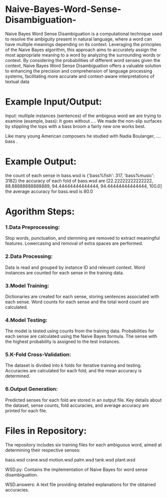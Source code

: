 # Naive-Bayes-Word-Sense-Disambiguation-
Naive Bayes Word Sense Disambiguation is a computational technique used to resolve the ambiguity present in natural language, where a word can have multiple meanings depending on its context. Leveraging the principles of the Naive Bayes algorithm, this approach aims to accurately assign the most appropriate meaning to a word by analyzing the surrounding words or context. By considering the probabilities of different word senses given the context, Naive Bayes Word Sense Disambiguation offers a valuable solution to enhancing the precision and comprehension of language processing systems, facilitating more accurate and context-aware interpretations of textual data


# Example Input/Output:
Input: multiple instances (sentences) of the ambigous word we are trying to examine (example, bass):
 <instance id="bass.1000001" docsrc = "BNC/A16">
 <answer instance="bass.1000001" senseid="bass%fish"/>
 <context>
 It goes without .... We made the non-slip surfaces by stippling the tops with a  <head>bass</head>  broom  a fairly new one works best. 
 </context>
 </instance>
 
 <instance id="bass.1000002" docsrc = "BNC/A1H">
 <answer instance="bass.1000002" senseid="bass%music"/>
 <context>
 Like many young American composers he studied with Nadia Boulanger, .... <head>bass</head> . 
 </context>
 </instance>


# Example Output:
the count of each sense in bass.wsd is {'bass%fish': 317, 'bass%music': 3182} 
the accuracy of each fold of bass.wsd are [22.22222222222222, 88.88888888888889, 94.44444444444444, 94.44444444444444, 100.0]
the average accuracy for bass.wsd is 80.0


# Agorithm Steps:

### 1.Data Preprocessing:

Stop words, punctuation, and stemming are removed to extract meaningful features.
Lowercasing and removal of extra spaces are performed.

### 2.Data Processing:
 Data is read and grouped by instance ID and relevant context.
Word instances are counted for each sense in the training data.

### 3.Model Training:
Dictionaries are created for each sense, storing sentences associated with each sense.
Word counts for each sense and the total word count are calculated.

### 4.Model Testing:

The model is tested using counts from the training data.
Probabilities for each sense are calculated using the Naive Bayes formula.
The sense with the highest probability is assigned to the test instances.

### 5.K-Fold Cross-Validation:

The dataset is divided into k folds for iterative training and testing.
Accuracies are calculated for each fold, and the mean accuracy is determined.

### 6.Output Generation:
Predicted senses for each fold are stored in an output file.
Key details about the dataset, sense counts, fold accuracies, and average accuracy are printed for each file.


#  Files in Repository:
The repository includes six training files for each ambiguous word, aimed at determining their respective senses:

bass.wsd
crane.wsd
motion.wsd
palm.wsd
tank.wsd
plant.wsd

WSD.py:
Contains the implementation of Naive Bayes for word sense disambiguation.

WSD.answers:
A text file providing detailed explanations for the obtained accuracies.

